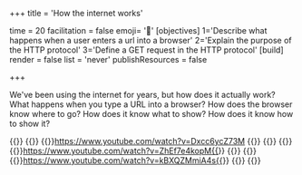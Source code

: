 +++
title = 'How the internet works'

time = 20
facilitation = false
emoji= '🧩'
[objectives]
  1='Describe what happens when a user enters a url into a browser'
  2='Explain the purpose of the HTTP protocol'
  3='Define a GET request in the HTTP protocol'
[build]
  render = false
  list = 'never'
  publishResources = false

+++

We've been using the internet for years, but how does it actually work? What happens when you type a URL into a browser? How does the browser know where to go? How does it know what to show? How does it know how to show it?

{{<tabs name="How the internet works playlist">}}
{{<tab name="What is the internet">}}
{{<youtube>}}https://www.youtube.com/watch?v=Dxcc6ycZ73M
{{</youtube>}}
{{</tab>}}
{{<tab name="Understanding networks">}}
{{<youtube>}}https://www.youtube.com/watch?v=ZhEf7e4kopM{{</youtube>}}
{{</tab>}}
{{<tab name="HTTPS & HTML">}}
{{<youtube>}}https://www.youtube.com/watch?v=kBXQZMmiA4s{{</youtube>}}
{{</tab>}}
{{</tabs>}}
